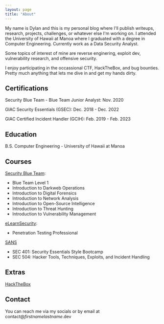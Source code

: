 ```yaml
---
layout: page
title: "About"
---
```


My name is Dylan and this is my personal blog where I'll publish writeups, research, projects, challenges, or whatever else I'm working on.  I attended the University of Hawaii at Manoa where I graduated with a degree in Computer Engineering. Currently work as a Data Security Analyst.

Some topics of interest of mine are reverse enginering, exploit dev, vulnerability research, and offensive security. 

I enjoy participating in the occassional CTF, HackTheBox, and bug bounties. Pretty much anything that lets me dive in and get my hands dirty.


## Certifications

Security Blue Team - Blue Team Junior Analyst: Nov. 2020

GIAC Security Essentials (GSEC): Dec. 2018 - Dec. 2022

GIAC Certified Incident Handler (GCIH): Feb. 2019 - Feb. 2023

## Education

B.S. Computer Engineering - University of Hawaii at Manoa

## Courses

[Security Blue Team](https://securityblue.team/):

- Blue Team Level 1
- Introduction to Darkweb Operations
- Introduction to Digital Forensics
- Introduction to Network Analysis
- Introduction to Open-Source Intelligence
- Introduction to Threat Hunting
- Introduction to Vulnerability Management

[eLearnSecurity](https://www.elearnsecurity.com/):

- Penetration Testing Professional

[SANS](https://www.sans.org)

- SEC 401: Security Essentials Style Bootcamp
- SEC 504: Hacker Tools, Techniques, Exploits, and Incident Handling

## Extras

[HackTheBox](https://www.hackthebox.eu/profile/35547)

## Contact

You can reach me via my socials or by email at contact@_firstnamelastname_.dev
